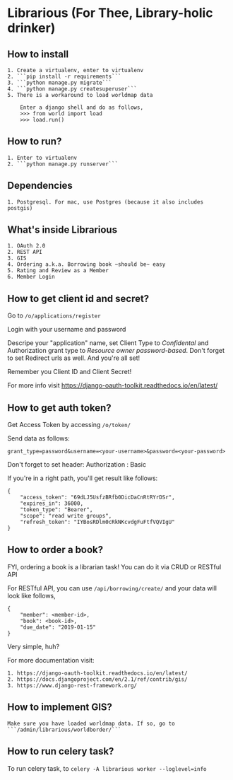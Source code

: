 # Librarious (For Thee, Library-holic drinker)

## How to install
    1. Create a virtualenv, enter to virtualenv
    2. ```pip install -r requirements```
    3. ```python manage.py migrate```
    4. ```python manage.py createsuperuser```
    5. There is a workaround to load worldmap data

        Enter a django shell and do as follows,
        >>> from world import load
        >>> load.run()

## How to run?
    1. Enter to virtualenv
    2. ```python manage.py runserver```

## Dependencies
    1. Postgresql. For mac, use Postgres (because it also includes postgis)


## What's inside Librarious
    1. OAuth 2.0
    2. REST API
    3. GIS
    4. Ordering a.k.a. Borrowing book ~should be~ easy
    5. Rating and Review as a Member
    6. Member Login

## How to get client id and secret?

Go to ```/o/applications/register```

Login with your username and password

Descripe your "application" name, set Client Type to *Confidental* and Authorization grant type to *Resource owner password-based*. Don't forget to set Redirect urls as well. And you're all set!

Remember you Client ID and Client Secret!

For more info visit https://django-oauth-toolkit.readthedocs.io/en/latest/


## How to get auth token?

Get Access Token by accessing ```/o/token/```

Send data as follows:

    grant_type=password&username=<your-username>&password=<your-password>

Don't forget to set header:
    Authorization : Basic <your-client-id> <your-client-secret>


If you're in a right path, you'll get result like follows:


    {
        "access_token": "69dLJ5UsfzBRfb0DicDaCnRtRYrDSr",
        "expires_in": 36000,
        "token_type": "Bearer",
        "scope": "read write groups",
        "refresh_token": "IYBosRDlm0cRkNKcvdgFuFtfVQVIgU"
    }


## How to order a book?

FYI, ordering a book is a librarian task! You can do it via CRUD or RESTful API

For RESTful API, you can use ```/api/borrowing/create/``` and your data will look like follows,

    {
        "member": <member-id>,
        "book": <book-id>,
        "due_date": "2019-01-15"
    }

Very simple, huh?


For more documentation visit:

    1. https://django-oauth-toolkit.readthedocs.io/en/latest/
    2. https://docs.djangoproject.com/en/2.1/ref/contrib/gis/
    3. https://www.django-rest-framework.org/

## How to implement GIS?
    Make sure you have loaded worldmap data. If so, go to ```/admin/librarious/worldborder/```


## How to run celery task?
To run celery task, to ```celery -A librarious worker --loglevel=info```
